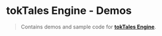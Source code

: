 # tokTales Engine - Demos

> Contains demos and sample code for **[tokTales Engine](https://github.com/Tokelon/tokTales)**.
